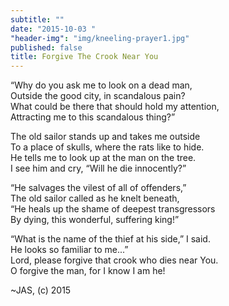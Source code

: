 ```yaml
---
subtitle: ""
date: "2015-10-03 "
"header-img": "img/kneeling-prayer1.jpg"
published: false
title: Forgive The Crook Near You
---
```



“Why do you ask me to look on a dead man,  
Outside the good city, in scandalous pain?  
What could be there that should hold my attention,  
Attracting me to this scandalous thing?”  

The old sailor stands up and takes me outside  
To a place of skulls, where the rats like to hide.  
He tells me to look up at the man on the tree.  
I see him and cry, “Will he die innocently?”  

“He salvages the vilest of all of offenders,”  
The old sailor called as he knelt beneath,  
“He heals up the shame of deepest transgressors  
By dying, this wonderful, suffering king!”  

“What is the name of the thief at his side,” I said.  
He looks so familiar to me...”  
Lord, please forgive that crook who dies near You.  
O forgive the man, for I know I am he! 

~JAS, (c) 2015
